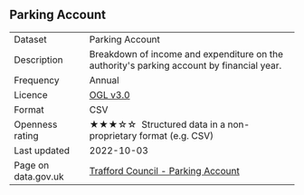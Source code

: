 ## Parking Account

<table>
<tr>
	<td>Dataset</td>
	<td>Parking Account</td>
</tr>
<tr>
	<td>Description</td>
	<td>Breakdown of income and expenditure on the authority's parking account by financial year.</td>
</tr>
<tr>
	<td>Frequency</td>
	<td>Annual</td>
</tr>
<tr>
	<td>Licence</td>
	<td><a href="http://www.nationalarchives.gov.uk/doc/open-government-licence/version/3/">OGL v3.0</a></td>
</tr>
<tr>
	<td>Format</td>
	<td>CSV</td>
</tr>
<tr>
	<td>Openness rating</td>
	<td>&#9733;&#9733;&#9733;&#9734;&#9734;&nbsp; Structured data in a non-proprietary format (e.g. CSV)</td>
</tr>
<tr>
	<td>Last updated</td>
	<td>2022-10-03</td>
</tr>
<tr>
	<td>Page on data.gov.uk</td>
	<td><a href="https://data.gov.uk/dataset/544a9a57-1574-49cd-a1d6-31c8956c8fd3/trafford-council-parking-account">Trafford Council - Parking Account</a></td>
</tr>
</table>
